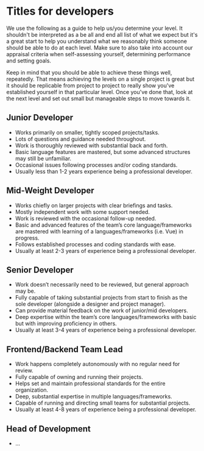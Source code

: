 # Titles for developers

We use the following as a guide to help us/you determine your level. It shouldn't be interpreted as a be all and end all list of what we expect but it's a great start to help you understand what we reasonably think someone should be able to do at each level. Make sure to also take into account our appraisal criteria when self-assessing yourself, determining performance and setting goals. 

Keep in mind that you should be able to achieve these things well, repeatedly. That means achieving the levels on a single project is great but it should be replicable from project to project to really show you've established yourself in that particular level. Once you've done that, look at the next level and set out small but manageable steps to move towards it. 

## Junior Developer

* Works primarily on smaller, tightly scoped projects/tasks.
* Lots of questions and guidance needed throughout. 
* Work is thoroughly reviewed with substantial back and forth.
* Basic language features are mastered, but some advanced structures may still be unfamiliar.
* Occasional issues following processes and/or coding standards.
* Usually less than 1-2 years experience being a professional developer. 


## Mid-Weight Developer

* Works chiefly on larger projects with clear briefings and tasks. 
* Mostly independent work with some support needed. 
* Work is reviewed with the occasional follow-up needed.
* Basic and advanced features of the team’s core language/frameworks are mastered with learning of a languages/frameworks (i.e. Vue) in progress. 
* Follows established processes and coding standards with ease. 
* Usually at least 2-3 years of experience being a professional developer.

## Senior Developer

* Work doesn’t necessarily need to be reviewed, but general approach may be.
* Fully capable of taking substantial projects from start to finish as the sole developer (alongside a designer and project manager).
* Can provide material feedback on the work of junior/mid developers.
* Deep expertise within the team’s core languages/frameworks with basic but with improving proficiency in others. 
* Usually at least 3-4 years of experience being a professional developer.


## Frontend/Backend Team Lead

* Work happens completely autonomously with no regular need for review.
* Fully capable of owning and running their projects.
* Helps set and maintain professional standards for the entire organization.
* Deep, substantial expertise in multiple languages/frameworks.
* Capable of running and directing small teams for substantial projects.
* Usually at least 4-8 years of experience being a professional developer.

## Head of Development

* ...
